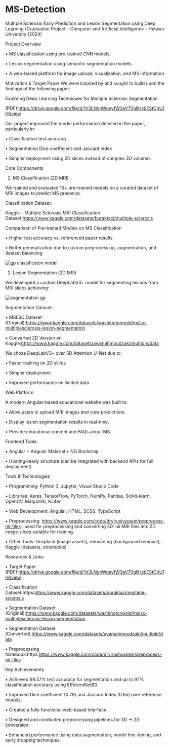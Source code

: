 # MS-Detection
Multiple Sclerosis Early Prediction and Lesion Segmentation using Deep Learning
(Graduation Project – Computer and Artificial Intelligence – Helwan University (2024)

Project Overview

•	MS classification using pre-trained CNN models.

•	Lesion segmentation using semantic segmentation models.

•	A web-based platform for image upload, visualization, and MS information


Motivation & Target Paper
We were inspired by and sought to build upon the findings of the following paper:

 Exploring Deep Learning Techniques for Multiple Sclerosis Segmentation
 
 (PDF):https://drive.google.com/file/d/1n3LNgnWgeyfW3eV70gllHsbEStCpU1lH/view
 
Our project improved the model performance detailed in the paper, particularly in:

•	Classification test accuracy

•	Segmentation Dice coefficient and Jaccard Index

•	Simpler deployment using 2D slices instead of complex 3D volumes


Core Components

1.	MS Classification (2D MRI):
   
We trained and evaluated 16+ pre-trained models on a curated dataset of MRI images to predict MS presence.

 Classification Dataset:
 
Kaggle – Multiple Sclerosis MRI Classification Dataset:https://www.kaggle.com/datasets/buraktaci/multiple-sclerosis

 Comparison of Pre-trained Models on MS Classification 
 
•	Higher test accuracy vs. referenced paper results

•	Better generalization due to custom preprocessing, augmentation, and dataset balancing


![gp classificaton model](https://github.com/user-attachments/assets/29131733-3992-4b54-bb84-e5d28ffd2b77)

2.	Lesion Segmentation (2D MRI)
   
We developed a custom DeepLabV3+ model for segmenting lesions from MRI slices,achieving:

![segmentation gp](https://github.com/user-attachments/assets/40d283f4-1cb6-4fbd-8566-3ecf7d5c57a9)

  Segmentation Dataset:
  
•	MSLSC Dataset (Original):https://www.kaggle.com/datasets/washingtongold/mslsc-multiplesclerosis-lesion-segmentation

•	Converted 2D Version on Kaggle:https://www.kaggle.com/datasets/ayamahmoudzaki/multiple/data


We chose DeepLabV3+ over 3D Attention U-Net due to:

•	Faster training on 2D slices

•	Simpler deployment

•	Improved performance on limited data

Web Platform

A modern Angular-based educational website was built to:

•	Allow users to upload MRI images and view predictions.

•	Display lesion segmentation results in real-time.

•	Provide educational content and FAQs about MS.


 Frontend Tools:
 
•	Angular + Angular Material + NG Bootstrap

•	Hosting-ready structure (can be integrated with backend APIs for full deployment)


Tools & Technologies

•	Programming: Python 3, Jupyter, Visual Studio Code

•	Libraries: Keres, TensorFlow, PyTorch, NumPy, Pandas, Scikit-learn, OpenCV, Matplotlib, Kinter.

•	Web Development: Angular, HTML, SCSS, TypeScript

•	Preprocessing: https://www.kaggle.com/code/drvirushussein/preprocess-nii-files : used for preprocessing and converting 3D .nii MRI files into 2D image slices suitable for training.

•	Other Tools: Unsplash (image assets), remove.bg (background removal), Kaggle (datasets, notebooks)

Resources & Links

•	 Target Paper (PDF):https://drive.google.com/file/d/1n3LNgnWgeyfW3eV70gllHsbEStCpU1lH/view

•	 Classification Dataset:https:https://www.kaggle.com/datasets/buraktaci/multiple-sclerosis

•	 Segmentation Dataset (Original):https://www.kaggle.com/datasets/washingtongold/mslsc-multiplesclerosis-lesion-segmentation

•	 Segmentation Dataset (Converted):https://www.kaggle.com/datasets/ayamahmoudzaki/multiple/data

•	 Preprocessing Notebook:https:https://www.kaggle.com/code/drvirushussein/preprocess-nii-files

 Key Achievements
 
•	Achieved 99.57% test accuracy for segmentation and up to 97% classification accuracy using EfficientNetB0.

•	Improved Dice coefficient (0.79) and Jaccard Index (0.65) over reference models.

•	Created a fully functional web-based interface.

•	Designed and conducted preprocessing pipelines for 3D → 2D conversion.

•	Enhanced performance using data augmentation, model fine-tuning, and early stopping techniques.









